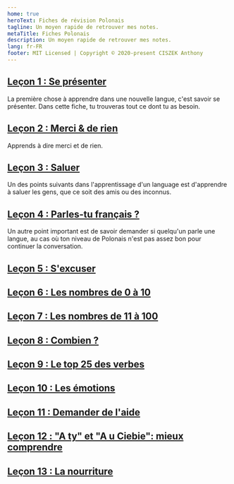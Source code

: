 ```yaml
---
home: true
heroText: Fiches de révision Polonais
tagline: Un moyen rapide de retrouver mes notes.
metaTitle: Fiches Polonais
description: Un moyen rapide de retrouver mes notes.
lang: fr-FR
footer: MIT Licensed | Copyright © 2020-present CISZEK Anthony
---
```


## [Leçon 1 : Se présenter](lessons/1-se-presenter.md)
La première chose à apprendre dans une nouvelle langue, c'est savoir se présenter. Dans cette fiche, tu trouveras tout ce dont tu as besoin.

## [Leçon 2 : Merci & de rien](lessons/2-merci-et-de-rien.md)
Apprends à dire merci et de rien.

## [Leçon 3 : Saluer](lessons/3-saluer.md)
Un des points suivants dans l'apprentissage d'un language est d'apprendre à saluer les gens, que ce soit des amis ou des inconnus.

## [Leçon 4 : Parles-tu français ?](lessons/4-parles-tu-francais.md)
Un autre point important est de savoir demander si quelqu'un parle une langue, au cas où ton niveau de Polonais n'est pas assez bon pour continuer la conversation.

## [Leçon 5 : S'excuser](lessons/5-s-excuser.md)

## [Leçon 6 : Les nombres de 0 à 10](lessons/6-les-nombres-de-0-a-10.md)

## [Leçon 7 : Les nombres de 11 à 100](lessons/7-les-nombres-de-11-a-100.md)

## [Leçon 8 : Combien ?](lessons/8-combien.md)

## [Leçon 9 : Le top 25 des verbes](lessons/9-top-25-des-verbes.md)

## [Leçon 10 : Les émotions](lessons/10-les-emotions.md)

## [Leçon 11 : Demander de l'aide](lessons/11-demander-de-l-aide.md)

## [Leçon 12 : "A ty" et "A u Ciebie": mieux comprendre](lessons/12-a-ty-et-co-u-ciebie-mieux-comprendre.md)

## [Leçon 13 : La nourriture](lessons/13-la-nourriture.md)